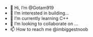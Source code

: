 - 👋 Hi, I’m @Gotam919
- 👀 I’m interested in building...
- 🌱 I’m currently learning C++
- 💞️ I’m looking to collaborate on ...
- 📫 How to reach me @imbiggestnoob

<!---
Gotam919/Gotam919 is a ✨ special ✨ repository because its `README.md` (this file) appears on your GitHub profile.
You can click the Preview link to take a look at your changes.
--->
